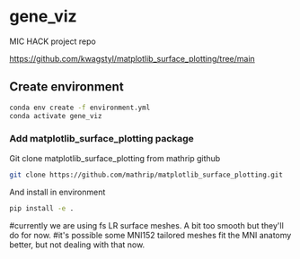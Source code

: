 # gene_viz
MIC HACK project repo


https://github.com/kwagstyl/matplotlib_surface_plotting/tree/main

## Create environment 

```bash
conda env create -f environment.yml
conda activate gene_viz
```


### Add matplotlib_surface_plotting package 

Git clone matplotlib_surface_plotting from mathrip github
```bash
git clone https://github.com/mathrip/matplotlib_surface_plotting.git
```
And install in environment
```bash
pip install -e . 
```

#currently we are using fs LR surface meshes. A bit too smooth but they'll do for now.
#it's possible some MNI152 tailored meshes fit the MNI anatomy better, but not dealing with that now.